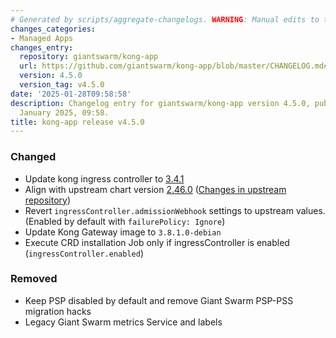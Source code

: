 ```yaml
---
# Generated by scripts/aggregate-changelogs. WARNING: Manual edits to this files will be overwritten.
changes_categories:
- Managed Apps
changes_entry:
  repository: giantswarm/kong-app
  url: https://github.com/giantswarm/kong-app/blob/master/CHANGELOG.md#450---2025-01-28
  version: 4.5.0
  version_tag: v4.5.0
date: '2025-01-28T09:58:58'
description: Changelog entry for giantswarm/kong-app version 4.5.0, published on 28
  January 2025, 09:58.
title: kong-app release v4.5.0
---
```


### Changed
- Update kong ingress controller to [3.4.1](https://github.com/Kong/kubernetes-ingress-controller/blob/main/CHANGELOG.md#341)
- Align with upstream chart version [2.46.0](https://github.com/Kong/charts/releases/tag/kong-2.46.0) ([Changes in upstream repository](https://github.com/Kong/charts/compare/kong-2.40.0...kong-2.46.0))
- Revert `ingressController.admissionWebhook` settings to upstream values. (Enabled by default with `failurePolicy: Ignore`)
- Update Kong Gateway image to `3.8.1.0-debian`
- Execute CRD installation Job only if ingressController is enabled (`ingressController.enabled`)
### Removed
- Keep PSP disabled by default and remove Giant Swarm PSP-PSS migration hacks
- Legacy Giant Swarm metrics Service and labels
